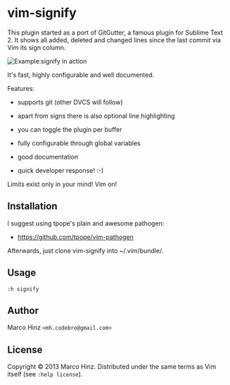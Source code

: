 # vim-signify

This plugin started as a port of GitGutter, a famous plugin for Sublime Text 2.
It shows all added, deleted and changed lines since the last commit via Vim its
sign column.

![Example:signify in action](https://github.com/mhinz/vim-signify/raw/master/signify.png)

It's fast, highly configurable and well documented.

Features:

- supports git (other DVCS will follow)
- apart from signs there is also optional line highlighting
- you can toggle the plugin per buffer
- fully configurable through global variables
- good documentation

- quick developer response! :-)

Limits exist only in your mind! Vim on!

## Installation

I suggest using tpope's plain and awesome pathogen:

- https://github.com/tpope/vim-pathogen

Afterwards, just clone vim-signify into ~/.vim/bundle/.

## Usage

`:h signify`

## Author

Marco Hinz `<mh.codebro@gmail.com>`

## License

Copyright © 2013 Marco Hinz. Distributed under the same terms as Vim itself (see
`:help license`).
